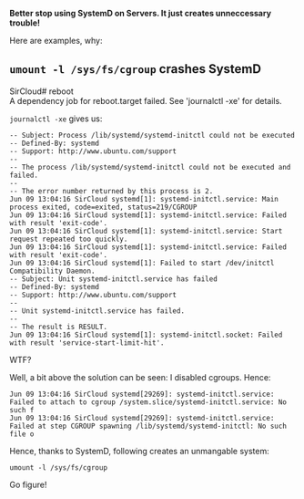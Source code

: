 **Better stop using SystemD on Servers.  It just creates unneccessary trouble!**

Here are examples, why:

## `umount -l /sys/fs/cgroup` crashes SystemD

SirCloud# reboot                                                                                                                
A dependency job for reboot.target failed. See 'journalctl -xe' for details.                                                                 

`journalctl -xe` gives us:

```
-- Subject: Process /lib/systemd/systemd-initctl could not be executed
-- Defined-By: systemd
-- Support: http://www.ubuntu.com/support
-- 
-- The process /lib/systemd/systemd-initctl could not be executed and failed.
-- 
-- The error number returned by this process is 2.
Jun 09 13:04:16 SirCloud systemd[1]: systemd-initctl.service: Main process exited, code=exited, status=219/CGROUP
Jun 09 13:04:16 SirCloud systemd[1]: systemd-initctl.service: Failed with result 'exit-code'.
Jun 09 13:04:16 SirCloud systemd[1]: systemd-initctl.service: Start request repeated too quickly.
Jun 09 13:04:16 SirCloud systemd[1]: systemd-initctl.service: Failed with result 'exit-code'.
Jun 09 13:04:16 SirCloud systemd[1]: Failed to start /dev/initctl Compatibility Daemon.
-- Subject: Unit systemd-initctl.service has failed
-- Defined-By: systemd
-- Support: http://www.ubuntu.com/support
-- 
-- Unit systemd-initctl.service has failed.
-- 
-- The result is RESULT.
Jun 09 13:04:16 SirCloud systemd[1]: systemd-initctl.socket: Failed with result 'service-start-limit-hit'.
```

WTF?

Well, a bit above the solution can be seen:  I disabled cgroups.  Hence:

```
Jun 09 13:04:16 SirCloud systemd[29269]: systemd-initctl.service: Failed to attach to cgroup /system.slice/systemd-initctl.service: No such f
Jun 09 13:04:16 SirCloud systemd[29269]: systemd-initctl.service: Failed at step CGROUP spawning /lib/systemd/systemd-initctl: No such file o
```

Hence, thanks to SystemD, following creates an unmangable system:

`umount -l /sys/fs/cgroup`

Go figure!

